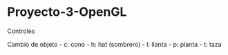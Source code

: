 # Proyecto-3-OpenGL

Controles

  Cambio de objeto 
    - c: cono
    - h: hat (sombrero)
    - l: llanta
    - p: planta
    - t: taza

